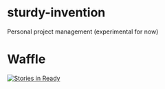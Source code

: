 # sturdy-invention
Personal project management (experimental for now)


# Waffle
[![Stories in Ready](https://badge.waffle.io/alexdglover/sturdy-invention.png?label=to-do&title=TODOs)](http://waffle.io/alexdglover/sturdy-invention)

